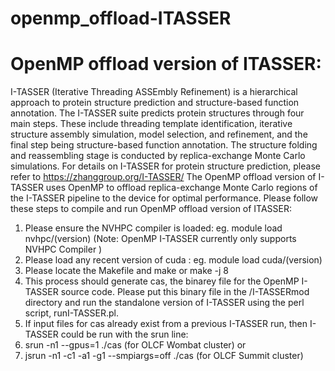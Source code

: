 # openmp_offload-ITASSER
# OpenMP offload version of ITASSER:  
I-TASSER (Iterative Threading ASSEmbly Refinement) is a hierarchical approach to protein structure prediction and structure-based function annotation. The I-TASSER suite predicts protein structures through four main steps. These include threading template identification, iterative structure assembly simulation, model selection, and refinement, and the final step being structure-based function annotation. The structure folding and reassembling stage is conducted by replica-exchange Monte Carlo simulations. For details on I-TASSER for protein structure prediction, please refer to https://zhanggroup.org/I-TASSER/
The OpenMP offload version of I-TASSER uses OpenMP to offload replica-exchange Monte Carlo regions of the I-TASSER pipeline to the device for optimal performance. 
Please follow these steps to compile and run OpenMP offload version of ITASSER: 
1. Please ensure the NVHPC compiler is loaded: eg. module load nvhpc/(version)  (Note: OpenMP I-TASSER currently only supports NVHPC Compiler )
2. Please load any recent version of cuda : eg. module load cuda/(version)
3. Please locate the Makefile and make or make -j 8
4. This process should generate cas, the binarey file for the OpenMP I-TASSER source code. Please put this binary file in the /I-TASSERmod directory and run the standalone version of I-TASSER using the perl script, runI-TASSER.pl. 
5. If input files for cas already exist from a previous I-TASSER run, then I-TASSER could be run with the srun line: 
  1. srun -n1 --gpus=1 ./cas (for OLCF Wombat cluster) or 
  2. jsrun -n1 -c1 -a1 -g1 --smpiargs=off ./cas (for OLCF Summit cluster)
